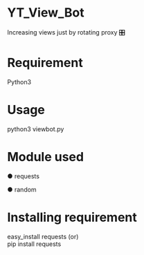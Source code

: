 # YT_View_Bot
Increasing views just by rotating proxy 🎛

# Requirement
Python3

# Usage
python3 viewbot.py

# Module used
● requests

● random

# Installing requirement

 easy_install requests
     (or)   
     pip install requests
